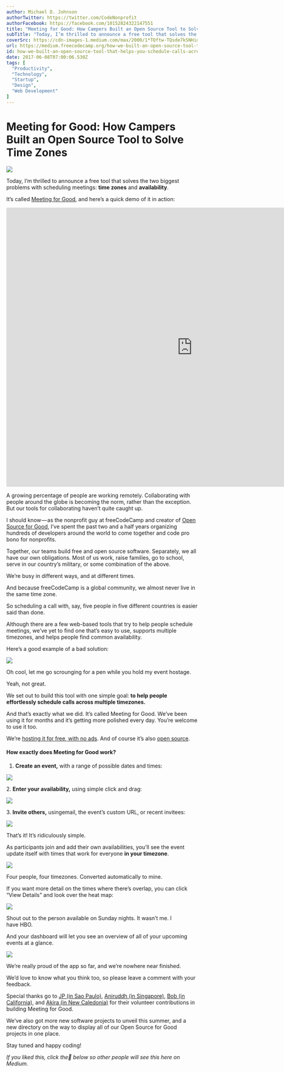 ```yaml
---
author: Michael D. Johnson
authorTwitter: https://twitter.com/CodeNonprofit
authorFacebook: https://facebook.com/10152824322147551
title: "Meeting for Good: How Campers Built an Open Source Tool to Solve Time Zones"
subTitle: "Today, I’m thrilled to announce a free tool that solves the two biggest problems with scheduling meetings: time zones and availability...."
coverSrc: https://cdn-images-1.medium.com/max/2000/1*TOftw-TQsde7kSNHid4mGw.png
url: https://medium.freecodecamp.org/how-we-built-an-open-source-tool-that-helps-you-schedule-calls-across-time-zones-f8e6bce8455d
id: how-we-built-an-open-source-tool-that-helps-you-schedule-calls-across-time-zones-f8e6bce8455d
date: 2017-06-08T07:00:06.530Z
tags: [
  "Productivity",
  "Technology",
  "Startup",
  "Design",
  "Web Development"
]
---
```

# Meeting for Good: How Campers Built an Open Source Tool to Solve Time Zones







![](https://cdn-images-1.medium.com/max/2000/1*TOftw-TQsde7kSNHid4mGw.png)







Today, I’m thrilled to announce a free tool that solves the two biggest problems with scheduling meetings: **time zones** and **availability**.

It’s called [Meeting for Good](https://meeting.freecodecamp.com), and here’s a quick demo of it in action:









<iframe data-width="640" data-height="480" width="980" height="735" src="https://medium.freecodecamp.org/media/ecf14c283c0dfa58f414a3ab7da6aa57?postId=f8e6bce8455d" data-media-id="ecf14c283c0dfa58f414a3ab7da6aa57" data-thumbnail="https://i.embed.ly/1/image?url=https%3A%2F%2Fi.ytimg.com%2Fvi%2FLVZbUDzx1a0%2Fhqdefault.jpg&amp;key=a19fcc184b9711e1b4764040d3dc5c07" allowfullscreen="" frameborder="0"></iframe>









A growing percentage of people are working remotely. Collaborating with people around the globe is becoming the norm, rather than the exception. But our tools for collaborating haven’t quite caught up.

I should know — as the nonprofit guy at freeCodeCamp and creator of [Open Source for Good](https://medium.freecodecamp.com/open-source-for-good-1a0ea9f32d5a), I’ve spent the past two and a half years organizing hundreds of developers around the world to come together and code pro bono for nonprofits.

Together, our teams build free and open source software. Separately, we all have our own obligations. Most of us work, raise families, go to school, serve in our country’s military, or some combination of the above.

We’re busy in different ways, and at different times.

And because freeCodeCamp is a global community, we almost never live in the same time zone.

So scheduling a call with, say, five people in five different countries is easier said than done.

Although there are a few web-based tools that try to help people schedule meetings, we’ve yet to find one that’s easy to use, supports multiple timezones, and helps people find common availability.

Here’s a good example of a bad solution:







![](https://cdn-images-1.medium.com/max/2000/1*ZTPDEE7zA-_AJxfkIXgs6A.png)

Oh cool, let me go scrounging for a pen while you hold my event hostage.







Yeah, not great.

We set out to build this tool with one simple goal: **to help people effortlessly schedule calls across multiple timezones.**

And that’s exactly what we did. It’s called Meeting for Good. We’ve been using it for months and it’s getting more polished every day. You’re welcome to use it too.

We’re [hosting it for free, with no ads](https://meeting.freecodecamp.com). And of course it’s also [open source](https://github.com/freeCodeCamp/meeting-for-good/).

#### How exactly does Meeting for Good work?

1.  **Create an event,** with a range of possible dates and times:



![](https://cdn-images-1.medium.com/max/1600/1*8p1CMJLpS9kgQXT4NSJQvg.png)



2\. **Enter your availability,** using simple click and drag:



![](https://cdn-images-1.medium.com/max/1600/1*XualCEHjuHpRqCjmjm_X0w.gif)



3\. **Invite others,** usingemail, the event’s custom URL, or recent invitees:



![](https://cdn-images-1.medium.com/max/1600/1*G1_kEw3WqIC6gfuEwp2lVA.png)



That’s it! It’s ridiculously simple.

As participants join and add their own availabilities, you’ll see the event update itself with times that work for everyone **in your timezone**.



![](https://cdn-images-1.medium.com/max/1600/1*dT-iclE1uMgjKr9SJtd2wQ.png)

Four people, four timezones. Converted automatically to mine.



If you want more detail on the times where there’s overlap, you can click “View Details” and look over the heat map:







![](https://cdn-images-1.medium.com/max/2000/1*qZE6tklkiZAxlncA26ti5Q.png)

Shout out to the person available on Sunday nights. It wasn’t me. I have HBO.







And your dashboard will let you see an overview of all of your upcoming events at a glance.







![](https://cdn-images-1.medium.com/max/2000/1*Oj1bTaZZ8bVCUUjwpM6WSA.png)







We’re really proud of the app so far, and we’re nowhere near finished.

We’d love to know what you think too, so please leave a comment with your feedback.

Special thanks go to [JP (in Sao Paulo)](https://github.com/jrogatis), [Aniruddh (in Singapore)](https://github.com/awesomeaniruddh), [Bob (in California)](https://github.com/anischyros), and [Akira (in New Caledonia)](https://github.com/AkiraLaine) for their volunteer contributions in building Meeting for Good.

We’ve also got more new software projects to unveil this summer, and a new directory on the way to display all of our Open Source for Good projects in one place.

Stay tuned and happy coding!

_If you liked this, click the💚 below so other people will see this here on Medium._








